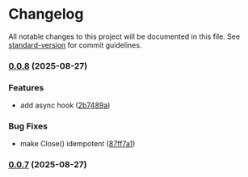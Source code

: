 # Changelog

All notable changes to this project will be documented in this file. See [standard-version](https://github.com/conventional-changelog/standard-version) for commit guidelines.

### [0.0.8](https://github.com/unkn0wn-root/cascache/compare/v0.0.7...v0.0.8) (2025-08-27)


### Features

* add async hook ([2b7489a](https://github.com/unkn0wn-root/cascache/commit/2b7489ac8f178ef41bf61538ce5c4434c43e581a))


### Bug Fixes

* make Close() idempotent ([87ff7a1](https://github.com/unkn0wn-root/cascache/commit/87ff7a1ed49fbc5191f3b9c604387e5c5f4c0fa7))

### [0.0.7](https://github.com/unkn0wn-root/cascache/compare/v0.0.6...v0.0.7) (2025-08-27)
